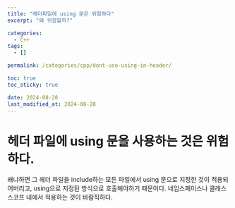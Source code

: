 ```yaml
---
title: "헤더파일에 using 문은 위험하다"
excerpt: "왜 위험할까?"

categories:
  - C++
tags:
  - []

permalink: /categories/cpp/dont-use-using-in-header/

toc: true
toc_sticky: true

date: 2024-08-28
last_modified_at: 2024-08-28
---
```


# 헤더 파일에 using 문을 사용하는 것은 위험하다.

왜냐하면 그 헤더 파일을 include하는 모든 파일에서 using 문으로 지정한 것이 적용되어버리고, using으로 지정된 방식으로 호출해야하기 때문이다. 네임스페이스나 클래스 스코프 내에서 적용하는 것이 바람직하다.